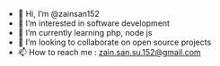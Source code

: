 - 👋 Hi, I’m @zainsan152
- 👀 I’m interested in software development
- 🌱 I’m currently learning php, node js
- 💞️ I’m looking to collaborate on open source projects
- 📫 How to reach me : zain.san.su.152@gmail.com

<!---
zainsan152/zainsan152 is a ✨ special ✨ repository because its `README.md` (this file) appears on your GitHub profile.
You can click the Preview link to take a look at your changes.
--->
